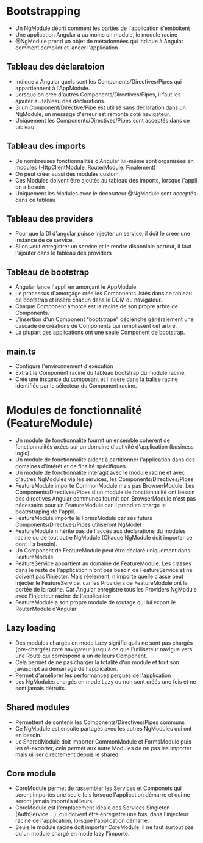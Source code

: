# Bootstrapping
* Un NgModule décrit comment les parties de l'application s'emboîtent
* Une application Angular a au moins un module, le module racine
* @NgModule prend un objet de métadonnées qui indique à Angular comment compiler et lancer l'application

## Tableau des déclaratoion
* Indique à Angular quels sont les Components/Directives/Pipes qui appartiennent à l'AppModule.
* Lorsque on crée d'autres Components/Directives/Pipes, il faut les ajouter au tableau des déclarations.
* Si un Component/Directive/Pipe est utilisé sans déclaration dans un NgModule, un message d'erreur est remonté coté navigateur.
* Uniquement les Components/Directives/Pipes sont acceptés dans ce tableau

## Tableau des imports
* De nombreuses fonctionnalités d'Angular lui-même sont organisées en modules (HttpClientModule, RouterModule. Finalement)
* On peut créer aussi des modules custom.
* Ces Modules doivent être ajoutés au tableau des imports, lorsque l'appli en a besoin
* Uniquement les Modules avec le décorateur @NgModule sont acceptés dans ce tableau

## Tableau des providers
* Pour que la DI d'angular puisse injecter un service, il doit le créer une instance de ce service.
* Si on veut enregistrer un service et le rendre disponible partout, il faut l'ajouter dans le tableau des providers

## Tableau de bootstrap
* Angular lance l'appli en amorçant le AppModule.
* Le processus d'amorçage crée les Components listés dans ce tableau de bootstrap et insère chacun dans le DOM du navigateur.
* Chaque Component amorcé est la racine de son propre arbre de Components.
* L'insertion d'un Component "bootstrapé" déclenche généralement une cascade de créations de Components qui remplissent cet arbre.
* La plupart des applications ont une seule Component de bootstrap.

## main.ts
* Configure l'environnement d'exécution
* Extrait le Component racine du tableau bootstrap du module racine,
* Crée une instance du composant et l'insère dans la balise racine identifiée par le sélecteur du Component racine.


# Modules de fonctionnalité (FeatureModule)
* Un module de fonctionnalité fournit un ensemble cohérent de fonctionnalités axées sur un domaine d'activité d'application (business logic)
* Un module de fonctionnalité aident à partitionner l'application dans des domaines d'intérêt et de finalité spécifiques.
* Un module de fonctionnalité interagit avec le module racine et avec d'autres NgModules via les services, les Components/Directives/Pipes
* FeatureModule importe CommonModule mais pas BrowserModule. Les Components/Directives/Pipes d'un module de fonctionnalité ont besoin des directives Angular communes fournit par. BrowserModule n'est pas nécessaire pour un FeatureModule car il prend en charge le bootrstraping de l'appli.
* FeatureModule importe le FormsModule car ses futurs Components/Directives/Pipes utiliseront NgModel
* FeatureModule n'hérite pas de l'accès aux déclarations du modules racine ou de tout autre NgModule (Chaque NgModule doit importer ce dont il a besoin).
* Un Component de FeatureModule peut être déclaré uniquement dans FeatureModule
* FeatureService appartient au domaine de FeatureModule. Les classes dans le reste de l'application n'ont pas besoin de FeatureService et ne doivent pas l'injecter. Mais réelement, n'importe quelle classe peut injecter le FeatureService, car les Providers de FeatureModule ont la portée de la racine. Car Angular enregistre tous les Providers NgModule avec l'injecteur racine de l'application
* FeatureModule a son propre module de routage qui lui export le RouterModule d'Angular

## Lazy loading
* Des modules chargés en mode Lazy signifie quils ne sont pas chargés (pre-chargés) coté navigateur jusqu'à ce que l'utilisateur navigue vers une Route qui corréspond à un de leurs Component.
* Cela permet de ne pas charger la totalité d'un module et tout son javascript au démarrage de l'application.
* Permet d'améliorer les performances perçues de l'application
* Les NgModules chargés en mode Lazy ou non sont créés une fois et ne sont jamais détruits.

## Shared modules
* Permettent de contenir les Components/Directives/Pipes communs
* Ce NgModule est ensuite partagés avec les autres NgModules qui ont en besoin.
* Le SharedModule doit importer CommonModule et FormsModule puis les ré-exporter, cela permet aux autre Modules de ne pas les importer mais uiliser directement depuis le shared

## Core module
* CoreModule permet de rassembler les Services et Componets qui seront importés une seule fois lorsque l'application démarre et qui ne seront jamais importés ailleurs.
* CoreModule est l'emplacement idéale des Services Singleton (AuthService ...), qui doivent être enregistré une fois, dans l'injecteur racine de l'application, lorsque l'application démarre.
* Seule le module racine doit importer CoreModule, il ne faut surtout pas qu'un module chargé en mode lazy l'importe.